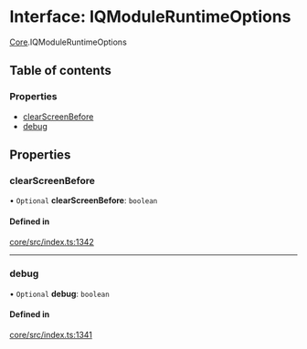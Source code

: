 # Interface: IQModuleRuntimeOptions

[Core](../modules/Core.md).IQModuleRuntimeOptions

## Table of contents

### Properties

- [clearScreenBefore](Core.IQModuleRuntimeOptions.md#clearscreenbefore)
- [debug](Core.IQModuleRuntimeOptions.md#debug)

## Properties

### clearScreenBefore

• `Optional` **clearScreenBefore**: `boolean`

#### Defined in

[core/src/index.ts:1342](https://github.com/iniquitybbs/iniquity/blob/722e6ba/packages/core/src/index.ts#L1342)

___

### debug

• `Optional` **debug**: `boolean`

#### Defined in

[core/src/index.ts:1341](https://github.com/iniquitybbs/iniquity/blob/722e6ba/packages/core/src/index.ts#L1341)
